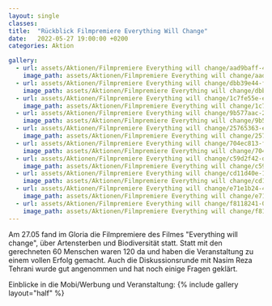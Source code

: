 ```yaml
---
layout: single
classes: 
title:  "Rückblick Filmpremiere Everything Will Change"
date:   2022-05-27 19:00:00 +0200
categories: Aktion

gallery:
  - url: assets/Aktionen/Filmpremiere Everything will change/aad9baff-4af5-4db9-9c8b-0092961e606a.jpg
    image_path: assets/Aktionen/Filmpremiere Everything will change/aad9baff-4af5-4db9-9c8b-0092961e606a.jpg
  - url: assets/Aktionen/Filmpremiere Everything will change/dbb39e44-f4a5-4c3f-ae49-ec8780842650.jpg
    image_path: assets/Aktionen/Filmpremiere Everything will change/dbb39e44-f4a5-4c3f-ae49-ec8780842650.jpg
  - url: assets/Aktionen/Filmpremiere Everything will change/1c7fe55e-e8d8-4e6a-974c-cdbbd3069d57.jpg
    image_path: assets/Aktionen/Filmpremiere Everything will change/1c7fe55e-e8d8-4e6a-974c-cdbbd3069d57.jpg
  - url: assets/Aktionen/Filmpremiere Everything will change/9b577aac-23bc-4e68-b6db-4f0c9a795f4b.jpg
    image_path: assets/Aktionen/Filmpremiere Everything will change/9b577aac-23bc-4e68-b6db-4f0c9a795f4b.jpg
  - url: assets/Aktionen/Filmpremiere Everything will change/25765363-e8a9-4b67-8001-f8c35ce4cd5b.jpg
    image_path: assets/Aktionen/Filmpremiere Everything will change/25765363-e8a9-4b67-8001-f8c35ce4cd5b.jpg
  - url: assets/Aktionen/Filmpremiere Everything will change/704ec813-f1d7-4250-9765-d56954c2b42f.jpg
    image_path: assets/Aktionen/Filmpremiere Everything will change/704ec813-f1d7-4250-9765-d56954c2b42f.jpg
  - url: assets/Aktionen/Filmpremiere Everything will change/c59d2f42-d35e-4b51-b2d7-40387a608207.jpg
    image_path: assets/Aktionen/Filmpremiere Everything will change/c59d2f42-d35e-4b51-b2d7-40387a608207.jpg
  - url: assets/Aktionen/Filmpremiere Everything will change/cd11d40e-1c53-4029-9a6b-0ed8b2098a81.jpg
    image_path: assets/Aktionen/Filmpremiere Everything will change/cd11d40e-1c53-4029-9a6b-0ed8b2098a81.jpg
  - url: assets/Aktionen/Filmpremiere Everything will change/e71e1b24-4f7d-4ced-adae-4bc2307d2e33.jpg
    image_path: assets/Aktionen/Filmpremiere Everything will change/e71e1b24-4f7d-4ced-adae-4bc2307d2e33.jpg
  - url: assets/Aktionen/Filmpremiere Everything will change/f8118241-0a38-43e5-b4e8-c08a4814a15d.jpg
    image_path: assets/Aktionen/Filmpremiere Everything will change/f8118241-0a38-43e5-b4e8-c08a4814a15d.jpg
---
```


Am 27.05 fand im Gloria die Filmpremiere des Filmes "Everything will change", über Artensterben und Biodiversität statt. Statt mit den gerechneten 60 Menschen waren 120 da und haben die Veranstaltung zu einem vollen Erfolg gemacht. Auch die Diskussionsrunde mit Nasim Reza Tehrani wurde gut angenommen und hat noch einige Fragen geklärt. 

Einblicke in die Mobi/Werbung und Veranstaltung:
{% include gallery layout="half" %}
